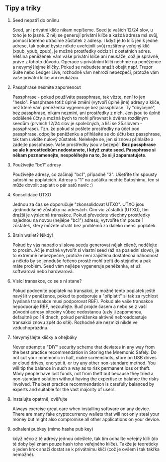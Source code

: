 ## Tipy a triky

1. Seed nepatří do onlinu 

   Seed, ani privátní klíče nikam nepíšeme. Seed je vašich 12/24 slov, u toho je to jasné. Z něj se generují privátní klíče a každá adresa má svůj, pomocí kterého utrácíme zůstatek z adresy. I když je to klíč jen k jedné adrese, tak pokud byste někde uveřejnili svůj rozšířený veřejný klíč (xpub, ypub, zpub), je možné prostředky odcizit i z ostatních adres. Většina peněženek vám vaše privátní klíče ani neukáže, což je správně, práve z tohoto důvodu. Operace s privátními klíči nechme na peněžence a nevymýšlejme kličky. Pokud se nebudete snažit obejít např. Trezor Suite nebo Ledger Live, rozhodně vám nehrozí nebezpečí, protože vám vaše privátní klíče ani neukážou.
2. Passphrase nesmíte zapomenout
   
   Passphrase - pokud používáte passphrase, tak vězte, není to jen "heslo". Passphrase totiž úplně změní (vytvoří úplně jiné) adresy a klíče, než které vám peněženka vygeneruje bez passphrase. Ty "obyčejné", bez passphrase, nikam nezminí, ani prostředky z nich. Jen jsou to úplně oddělené účty a možná bych to mohl přirovnat k dvěma rozdílným seedům (prvních 12/24 slov je společných, a liší se 25.slovem - passphrase). Tzn. že pokud si pošlete prostředky na účet pod passphrase, odpojíte peněženku a přihlásíte se do účtu bez passphrase, tak tam uvidíte nulový zůstatek. Nelekejte se, jen si znovu přihlašte a zadejte passphrase. Vaše prostředky jsou v bezepčí. **Bez passphrase se ale k prostředkům nedostanete, i když znáte seed. Passphrase si někam poznamenejte, nespoléhejte na to, že si ji zapamatujete**.
3. Používejte "bc1" adresy

   Používejte adresy, co začínají "bc1", případně "3". Ušetříte tím spousty satoshi na poplatcích. Adresy s "1" na začátku nechte Satoshimu, ten si může dovolit zaplatit o pár satů navíc :)
4. Konsolidace UTXO

   Jednou za čas se doporučuje "zkonsolidovat UTXO". UTXO jsou zjednodušeně zůstatky na adresách. Čím víc zůstatků (UTXO), tím dražší je výsledná transakce. Pokud převedete všechny prostředky najednou na novou (nejlépe "bc1") adresu, vytvoříte tím pouze 1 zůstatek, který můžete utratit bez problémů za daleko menší poplatek.
5. Brain wallet? Nikdy!

   Pokud by vás napadlo si slova seedu generovat nějak cíleně, nedělejte to prosím. Ač je možné vytvořit si vlastní seed (až na poslední slovo), je to extrémně nebezpečné, protože není zajištěna dostatečná náhodnost a někdo by se jenoduše řečeno prostě mohl trefit do stejného a pak máte problém. Seed vám nejlépe vygeneruje peněženka, ať už softwarová nebo hardwarová.
6. Visící transakce, co se s ní stane?
   
   Pokud podceníte poplatek na transakci, je možné tento poplatek ještě navýšit v peněžence, pokud to podporuje a "připlatit" si tak za rychlost (vyslaná transakce musí podporovat RBF). Pokud ale vaše transakce nepodporuje RBF, nezoufejte. Buď projde časem a nebo se z vaší původní adresy bitcoiny vůbec nedostanou (uzly ji zapomenou, defaultně po 14 dnech, pokud peněženka aktivně nebroadcastuje transakci znovu zpět do sítě). Rozhodně ale nezmizí nikde ve vzduchoprázdnu.
7. Nevymýšlejte kličky a ohejbáky

   Never attempt a "DIY" security scheme that deviates in any way from the best practice recommendation in Storing the Mnemonic Safely. Do not cut your mnemonic in half, make screenshots, store on USB drives or cloud drives, encrypt it, or try any other non-standard method. You will tip the balance in such a way as to risk permanent loss or theft. Many people have lost funds, not from theft but because they tried a non-standard solution without having the expertise to balance the risks involved. The best practice recommendation is carefully balanced by experts and suitable for the vast majority of users.
8. Instalujte opatrně, ověřujte

   Always exercise great care when installing software on any device. There are many fake cryptocurrency wallets that will not only steal your money but might also compromise all other applications on your device.
9. odhalení pubkey (mimo hashe pub key)

   když něco z té adresy jednou odešlete, tak tím odhalíte veřejný klíč (do té doby byl znám pouze hash toho veřejného klíče). Takže je teoreticky o jeden krok snaží dostat se k privátnímu klíči (což je ovšem i tak takřka nemožné).
